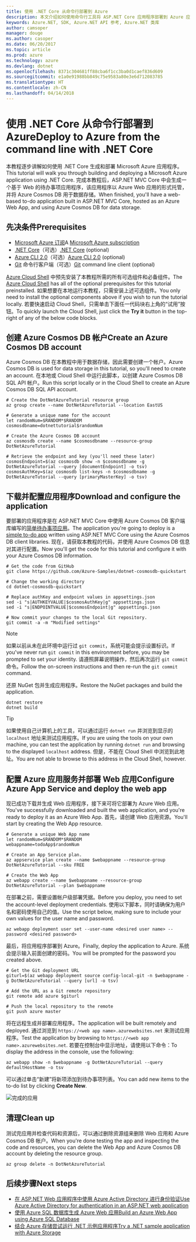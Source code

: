 ```yaml
---
title: 使用 .NET Core 从命令行部署到 Azure
description: 本文介绍如何使用命令行工具将 ASP.NET Core 应用程序部署到 Azure 应用服务。
keywords: Azure.NET, SDK, Azure.NET API 参考, Azure.NET 类库
author: camsoper
manager: douge
ms.author: casoper
ms.date: 06/20/2017
ms.topic: article
ms.prod: azure
ms.technology: azure
ms.devlang: dotnet
ms.openlocfilehash: 8371c304681ff88cba6f1cc3ba0d1caef836d609
ms.sourcegitcommit: e1a0e91988bb849c75e9583a80e3e6d712083785
ms.translationtype: HT
ms.contentlocale: zh-CN
ms.lasthandoff: 04/14/2018
---
```

# <a name="deploy-to-azure-from-the-command-line-with-net-core"></a><span data-ttu-id="1a540-104">使用 .NET Core 从命令行部署到 Azure</span><span class="sxs-lookup"><span data-stu-id="1a540-104">Deploy to Azure from the command line with .NET Core</span></span>

<span data-ttu-id="1a540-105">本教程逐步讲解如何使用 .NET Core 生成和部署 Microsoft Azure 应用程序。</span><span class="sxs-lookup"><span data-stu-id="1a540-105">This tutorial will walk you through building and deploying a Microsoft Azure application using .NET Core.</span></span>  <span data-ttu-id="1a540-106">完成本教程后，ASP.NET MVC Core 中会生成一个基于 Web 的待办事项应用程序，该应用程序以 Azure Web 应用的形式托管，并将 Azure Cosmos DB 用于数据存储。</span><span class="sxs-lookup"><span data-stu-id="1a540-106">When finished, you'll have a web-based to-do application built in ASP.NET MVC Core, hosted as an Azure Web App, and using Azure Cosmos DB for data storage.</span></span>

## <a name="prerequisites"></a><span data-ttu-id="1a540-107">先决条件</span><span class="sxs-lookup"><span data-stu-id="1a540-107">Prerequisites</span></span>

* <span data-ttu-id="1a540-108">[Microsoft Azure 订阅](https://azure.microsoft.com/free/)</span><span class="sxs-lookup"><span data-stu-id="1a540-108">A [Microsoft Azure subscription](https://azure.microsoft.com/free/)</span></span>
* <span data-ttu-id="1a540-109">[.NET Core](https://www.microsoft.com/net/download/core)（可选）</span><span class="sxs-lookup"><span data-stu-id="1a540-109">[.NET Core](https://www.microsoft.com/net/download/core) (optional)</span></span>
* <span data-ttu-id="1a540-110">[Azure CLI 2.0](/cli/azure/install-az-cli2)（可选）</span><span class="sxs-lookup"><span data-stu-id="1a540-110">[Azure CLI 2.0](/cli/azure/install-az-cli2) (optional)</span></span>
* <span data-ttu-id="1a540-111">[Git](https://www.git-scm.com/) 命令行客户端（可选）</span><span class="sxs-lookup"><span data-stu-id="1a540-111">[Git](https://www.git-scm.com/) command line client (optional)</span></span>

<span data-ttu-id="1a540-112">[Azure Cloud Shell](/azure/cloud-shell/) 中预先安装了本教程所需的所有可选组件和必备组件。</span><span class="sxs-lookup"><span data-stu-id="1a540-112">The [Azure Cloud Shell](/azure/cloud-shell/) has all of the optional prerequisites for this tutorial preinstalled.</span></span>  <span data-ttu-id="1a540-113">如果想要在本地运行本教程，只需安装上述可选组件。</span><span class="sxs-lookup"><span data-stu-id="1a540-113">You only need to install the optional components above if you wish to run the tutorial locally.</span></span>  <span data-ttu-id="1a540-114">若要快速启动 Cloud Shell，只需单击下面任一代码块右上角的“试用”按钮。</span><span class="sxs-lookup"><span data-stu-id="1a540-114">To quickly launch the Cloud Shell, just click the **Try it** button in the top-right of any of the below code blocks.</span></span>

## <a name="create-an-azure-cosmos-db-account"></a><span data-ttu-id="1a540-115">创建 Azure Cosmos DB 帐户</span><span class="sxs-lookup"><span data-stu-id="1a540-115">Create an Azure Cosmos DB account</span></span>

<span data-ttu-id="1a540-116">Azure Cosmos DB 在本教程中用于数据存储，因此需要创建一个帐户。</span><span class="sxs-lookup"><span data-stu-id="1a540-116">Azure Cosmos DB is used for data storage in this tutorial, so you'll need to create an account.</span></span>  <span data-ttu-id="1a540-117">在本地或 Cloud Shell 中运行此脚本，以创建 Azure Cosmos DB SQL API 帐户。</span><span class="sxs-lookup"><span data-stu-id="1a540-117">Run this script locally or in the Cloud Shell to create an Azure Cosmos DB SQL API account.</span></span>

```azurecli-interactive
# Create the DotNetAzureTutorial resource group
az group create --name DotNetAzureTutorial --location EastUS

# Generate a unique name for the account
let randomNum=$RANDOM*$RANDOM
cosmosdbname=dotnettutorial$randomNum

# Create the Azure Cosmos DB account
az cosmosdb create --name $cosmosdbname --resource-group DotNetAzureTutorial

# Retrieve the endpoint and key (you'll need these later)
cosmosEndpoint=$(az cosmosdb show -n $cosmosdbname -g DotNetAzureTutorial --query [documentEndpoint] -o tsv)
cosmosAuthKey=$(az cosmosdb list-keys -n $cosmosdbname -g DotNetAzureTutorial --query [primaryMasterKey] -o tsv)

```

## <a name="download-and-configure-the-application"></a><span data-ttu-id="1a540-118">下载并配置应用程序</span><span class="sxs-lookup"><span data-stu-id="1a540-118">Download and configure the application</span></span>

<span data-ttu-id="1a540-119">要部署的应用程序是在 ASP.NET MVC Core 中使用 Azure Cosmos DB 客户端库编写的[简单待办事项应用](https://github.com/Azure-Samples/dotnet-cosmosdb-quickstart/)。</span><span class="sxs-lookup"><span data-stu-id="1a540-119">The application you're going to deploy is a [simple to-do app](https://github.com/Azure-Samples/dotnet-cosmosdb-quickstart/) written using ASP.NET MVC Core using the Azure Cosmos DB client libraries.</span></span>  <span data-ttu-id="1a540-120">现在，请获取本教程的代码，并使用 Azure Cosmos DB 信息对其进行配置。</span><span class="sxs-lookup"><span data-stu-id="1a540-120">Now you'll get the code for this tutorial and configure it with your Azure Cosmos DB information.</span></span>

```azurecli-interactive
# Get the code from GitHub
git clone https://github.com/Azure-Samples/dotnet-cosmosdb-quickstart

# Change the working directory
cd dotnet-cosmosdb-quickstart

# Replace authKey and endpoint values in appsettings.json
sed -i "s|AUTHKEYVALUE|$cosmosAuthKey|g" appsettings.json
sed -i "s|ENDPOINTVALUE|$cosmosEndpoint|g" appsettings.json

# Now commit your changes to the local Git repository.
git commit -a -m "Modified settings"

```

> [!NOTE]
> <span data-ttu-id="1a540-121">如果以前从未在此环境中运行过 `git commit`，系统可能会提示设置标识。</span><span class="sxs-lookup"><span data-stu-id="1a540-121">If you've never run `git commit` in this environment before, you may be prompted to set your identity.</span></span> <span data-ttu-id="1a540-122">请遵照屏幕说明操作，然后再次运行 `git commit` 命令。</span><span class="sxs-lookup"><span data-stu-id="1a540-122">Follow the on-screen instructions and then re-run the `git commit` command.</span></span>

<span data-ttu-id="1a540-123">还原 NuGet 包并生成应用程序。</span><span class="sxs-lookup"><span data-stu-id="1a540-123">Restore the NuGet packages and build the application.</span></span>

```azurecli-interactive
dotnet restore
dotnet build
```

> [!TIP]
> <span data-ttu-id="1a540-124">如果使用自己计算机上的工具，可以通过运行 `dotnet run` 并浏览到显示的 `localhost` 地址来测试应用程序。</span><span class="sxs-lookup"><span data-stu-id="1a540-124">If you are using the tools on your own machine, you can test the application by running `dotnet run` and browsing to the displayed `localhost` address.</span></span>  <span data-ttu-id="1a540-125">但是，不能在 Cloud Shell 中浏览到此地址。</span><span class="sxs-lookup"><span data-stu-id="1a540-125">You are not able to browse to this address in the Cloud Shell, however.</span></span>  

## <a name="configure-azure-app-service-and-deploy-the-web-app"></a><span data-ttu-id="1a540-126">配置 Azure 应用服务并部署 Web 应用</span><span class="sxs-lookup"><span data-stu-id="1a540-126">Configure Azure App Service and deploy the web app</span></span>

<span data-ttu-id="1a540-127">现已成功下载并生成 Web 应用程序，接下来可将它部署为 Azure Web 应用。</span><span class="sxs-lookup"><span data-stu-id="1a540-127">You've successfully downloaded and built the web application, and you're ready to deploy it as an Azure Web App.</span></span>  <span data-ttu-id="1a540-128">首先，请创建 Web 应用资源。</span><span class="sxs-lookup"><span data-stu-id="1a540-128">You'll start by creating the Web App resource.</span></span>

```azurecli-interactive
# Generate a unique Web App name
let randomNum=$RANDOM*$RANDOM
webappname=todoApp$randomNum

# Create an App Service plan.
az appservice plan create --name $webappname --resource-group DotNetAzureTutorial --sku FREE

# Create the Web App
az webapp create --name $webappname --resource-group DotNetAzureTutorial --plan $webappname

```

<span data-ttu-id="1a540-129">在部署之前，需要设置帐户级部署凭据。</span><span class="sxs-lookup"><span data-stu-id="1a540-129">Before you deploy, you need to set the account-level deployment credentials.</span></span>  <span data-ttu-id="1a540-130">使用以下脚本，同时请确保为用户名和密码使用自己的值。</span><span class="sxs-lookup"><span data-stu-id="1a540-130">Use the script below, making sure to include your own values for the user name and password.</span></span>

```azurecli-interactive
az webapp deployment user set --user-name <desired user name> --password <desired password>
```

<span data-ttu-id="1a540-131">最后，将应用程序部署到 Azure。</span><span class="sxs-lookup"><span data-stu-id="1a540-131">Finally, deploy the application to Azure.</span></span>  <span data-ttu-id="1a540-132">系统会提示输入前面创建的密码。</span><span class="sxs-lookup"><span data-stu-id="1a540-132">You will be prompted for the password you created above.</span></span>

```azurecli-interactive
# Get the Git deployment URL
giturl=$(az webapp deployment source config-local-git -n $webappname -g DotNetAzureTutorial --query [url] -o tsv)

# Add the URL as a Git remote repository
git remote add azure $giturl

# Push the local repository to the remote
git push azure master
```

<span data-ttu-id="1a540-133">将在远程生成并部署应用程序。</span><span class="sxs-lookup"><span data-stu-id="1a540-133">The application will be built remotely and deployed.</span></span>  <span data-ttu-id="1a540-134">通过浏览到 `https://<web app name>.azurewebsites.net` 来测试应用程序。</span><span class="sxs-lookup"><span data-stu-id="1a540-134">Test the application by browsing to `https://<web app name>.azurewebsites.net`.</span></span>  <span data-ttu-id="1a540-135">若要在控制台中显示地址，请使用以下命令：</span><span class="sxs-lookup"><span data-stu-id="1a540-135">To display the address in the console, use the following:</span></span>

```azurecli-interactive
az webapp show -n $webappname -g DotNetAzureTutorial --query defaultHostName -o tsv
```

<span data-ttu-id="1a540-136">可以通过单击“新建”将新项添加到待办事项列表。</span><span class="sxs-lookup"><span data-stu-id="1a540-136">You can add new items to the to-do list by clicking **Create New**.</span></span>

![完成的应用](./media/dotnet-quickstart/todo.png)

## <a name="clean-up"></a><span data-ttu-id="1a540-138">清理</span><span class="sxs-lookup"><span data-stu-id="1a540-138">Clean up</span></span>

<span data-ttu-id="1a540-139">测试完应用并检查代码和资源后，可以通过删除资源组来删除 Web 应用和 Azure Cosmos DB 帐户。</span><span class="sxs-lookup"><span data-stu-id="1a540-139">When you're done testing the app and inspecting the code and resources, you can delete the Web App and Azure Cosmos DB account by deleting the resource group.</span></span>

```azurecli-interactive
az group delete -n DotNetAzureTutorial
```

## <a name="next-steps"></a><span data-ttu-id="1a540-140">后续步骤</span><span class="sxs-lookup"><span data-stu-id="1a540-140">Next steps</span></span>

* [<span data-ttu-id="1a540-141">在 ASP.NET Web 应用程序中使用 Azure Active Directory 进行身份验证</span><span class="sxs-lookup"><span data-stu-id="1a540-141">Use Azure Active Directory for authentication in an ASP.NET web application</span></span>](/azure/active-directory/develop/active-directory-devquickstarts-webapp-dotnet)
* [<span data-ttu-id="1a540-142">使用 Azure SQL 数据库生成 Azure Web 应用</span><span class="sxs-lookup"><span data-stu-id="1a540-142">Build an Azure Web App using Azure SQL Database</span></span>](/azure/app-service-web/web-sites-dotnet-get-started)
* [<span data-ttu-id="1a540-143">结合 Azure 存储尝试运行 .NET 示例应用程序</span><span class="sxs-lookup"><span data-stu-id="1a540-143">Try a .NET sample application with Azure Storage</span></span>](/azure/storage/storage-samples-dotnet)


